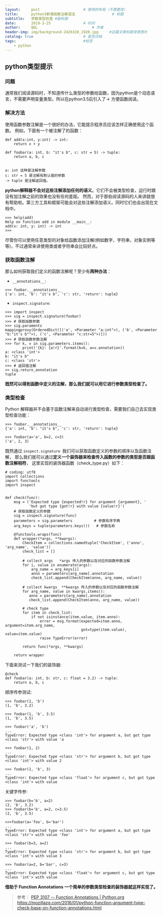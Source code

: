 ```yaml
---
layout:     post   				    # 使用的布局（不需要改）
title:      python3新增函数注解语法 				# 标题 
subtitle:   参数类型检查 #副标题
date:       2019-3-25 				# 时间
author:     QQL 						# 作者
header-img: img/background-2426328_1920.jpg 	#这篇文章标题背景图片
catalog: true 						# 是否归档
tags:								#标签
    - python
---
```


## python类型提示

### 问题
通常我们阅读源码时，不知道传什么类型的参数给函数，因为python是个动态语言，不需要声明变量类型。所以在python3.5后引入了-> 方便函数阅读。  

### 解决方法
使用函数参数注解是一个很好的办法，它能提示程序员应该怎样正确使用这个函数。 例如，下面有一个被注解了的函数：  

```
def add(x:int, y:int) -> int:
    return x + y
```  

```
def foobar(a: int, b: "it's b", c: str = 5) -> tuple:
    return a, b, c


a: int 这种是注解参数
c: str = 5 是注解有默认值的参数
-> tuple 是注解返回值。
```  


**python解释器不会对这些注解添加任何的语义**。它们不会被类型检查，运行时跟没有加注解之前的效果也没有任何差距。 然而，对于那些阅读源码的人来讲就很有帮助啦。第三方工具和框架可能会对这些注解添加语义。同时它们也会出现在文档中。  

```
>>> help(add)
Help on function add in module __main__:
add(x: int, y: int) -> int
>>>
```  

尽管你可以使用任意类型的对象给函数添加注解(例如数字，字符串，对象实例等等)，不过通常来讲使用类或者字符串会比较好点。  

### 获取函数注解
那么如何获取我们定义的函数注解呢？至少有**两种办法**：   

- `__annotations__`:  
```
>>> foobar.__annotations__
{'a': int, 'b': "it's b", 'c': str, 'return': tuple}
```  

- `inspect.signature`:  

```
>>> import inspect
>>> sig = inspect.signature(foobar)
>>> # 获取函数参数
>>> sig.paraments
mappingproxy(OrderedDict([('a', <Parameter "a:int">), ('b', <Parameter "b:"it's b"">), ('c', <Parameter "c:str=5">)]))
>>> # 获取函数参数注解
>>> for k, v in sig.parameters.items():
        print('{k}: {a!r}'.format(k=k, a=v.annotation))     
a: <class 'int'>
b: "it's b"
c: <class 'str'>
>>> # 返回值注解
>> sig.return_annotation
tuple
```  

**既然可以得到函数中定义的注解，那么我们就可以用它进行参数类型检查了。**  

### 类型检查

Python 解释器并不会基于函数注解来自动进行类型检查，需要我们自己去实现类型检查功能：  

```
>>> foobar.__annotations__
{'a': int, 'b': "it's b", 'c': str, 'return': tuple}

>>> foobar(a='a', b=2, c=3)
('a', 2, 3)
```  

既然通过 `inspect.signature `我们可以获取函数定义的参数的顺序以及函数注解， 那么我们就可以通过**定义一个装饰器来检查传入函数的参数的类型是否跟函数注解相符**， 这里实现的装饰器函数（check_type.py）如下：  

```
# coding: utf8
import collections
import functools
import inspect


def check(func):
    msg = ('Expected type {expected!r} for argument {argument}, '
           'but got type {got!r} with value {value!r}')
    # 获取函数定义的参数
    sig = inspect.signature(func)
    parameters = sig.parameters          # 参数有序字典
    arg_keys = tuple(parameters.keys())   # 参数名称

    @functools.wraps(func)
    def wrapper(*args, **kwargs):
        CheckItem = collections.namedtuple('CheckItem', ('anno', 'arg_name', 'value'))
        check_list = []

        # collect args   *args 传入的参数以及对应的函数参数注解
        for i, value in enumerate(args):
            arg_name = arg_keys[i]
            anno = parameters[arg_name].annotation
            check_list.append(CheckItem(anno, arg_name, value))

        # collect kwargs  **kwargs 传入的参数以及对应的函数参数注解
        for arg_name, value in kwargs.items():
           anno = parameters[arg_name].annotation
           check_list.append(CheckItem(anno, arg_name, value))

        # check type
        for item in check_list:
            if not isinstance(item.value, item.anno):
                error = msg.format(expected=item.anno, argument=item.arg_name,
                                   got=type(item.value), value=item.value)
                raise TypeError(error)

        return func(*args, **kwargs)

    return wrapper
```  

下面来测试一下我们的装饰器:  
```
@check
def foobar(a: int, b: str, c: float = 3.2) -> tuple:
    return a, b, c
```  

顺序传参测试:  

```
>>> foobar(1, 'b')
(1, 'b', 3.2)

>>> foobar(1, 'b', 3.5)
(1, 'b', 3.5)

>>> foobar('a', 'b')
...
TypeError: Expected type <class 'int'> for argument a, but got type <class 'str'> with value 'a

>>> foobar(1, 2)
...
TypeError: Expected type <class 'str'> for argument b, but got type <class 'int'> with value 2

>>> foobar(1, 'b', 3)
...
TypeError: Expected type <class 'float'> for argument c, but got type <class 'int'> with value
```  

关键字传参:  

```
>>> foobar(b='b', a=2)
(2, 'b', 3.2)
>>> foobar(b='b', a=2, c=3.5)
(2, 'b', 3.5)

>>>foobar(a='foo', b='bar')
...
TypeError: Expected type <class 'int'> for argument a, but got type <class 'str'> with value 'foo'

>>> foobar(b=3, a=2)
...
TypeError: Expected type <class 'str'> for argument b, but got type <class 'int'> with value 3

>>> foobar(a=2, b='bar', c=3)
...
TypeError: Expected type <class 'float'> for argument c, but got type <class 'int'> with value
```  


**借助于 Function Annotations 一个简单的参数类型检查的装饰器就这样实现了。**



> 参考：
> [PEP 3107 -- Function Annotations | Python.org](https://www.python.org/dev/peps/pep-3107/)
> https://mozillazg.com/2016/01/python-function-argument-type-check-base-on-function-annotations.html
